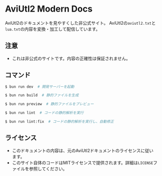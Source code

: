# AviUtl2 Modern Docs

AviUtl2のドキュメントを見やすくした非公式サイト。
AviUtl2の`aviutl2.txt`と`lua.txt`の内容を変換・加工して配信しています。

## 注意

- これは非公式のサイトです。内容の正確性は保証されません。

## コマンド

```bash
$ bun run dev  # 開発サーバーを起動

$ bun run build  # 静的ファイルを生成

$ bun run preview  # 静的ファイルをプレビュー

$ bun run lint  # コードの静的解析を実行

$ bun run lint:fix  # コードの静的解析を実行し、自動修正
```

## ライセンス

- このドキュメントの内容は、元のAviUtl2ドキュメントのライセンスに従います。
- このサイト自体のコードはMITライセンスで提供されます。詳細は`LICENSE`ファイルを参照してください。
